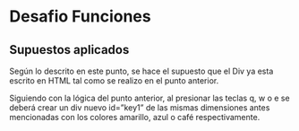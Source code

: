 # Desafio Funciones

## Supuestos aplicados

Según lo descrito en este punto, se hace el supuesto que el Div ya esta escrito en HTML tal como se realizo en el punto anterior.


Siguiendo con la lógica del punto anterior, al presionar las teclas q, w o e se
deberá crear un div nuevo id=”key1” de las mismas dimensiones antes
mencionadas con los colores amarillo, azul o café respectivamente.


